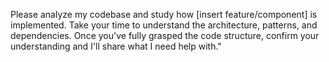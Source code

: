 Please analyze my codebase and study how [insert feature/component] is implemented. Take your time to understand the architecture, patterns, and dependencies. Once you've fully grasped the code structure, confirm your understanding and I'll share what I need help with."

